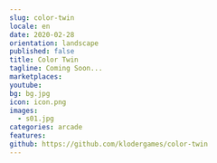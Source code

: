 ```yaml
---
slug: color-twin
locale: en
date: 2020-02-28
orientation: landscape
published: false
title: Color Twin
tagline: Coming Soon...
marketplaces:
youtube: 
bg: bg.jpg
icon: icon.png
images:
  - s01.jpg
categories: arcade
features:
github: https://github.com/klodergames/color-twin
---
```


